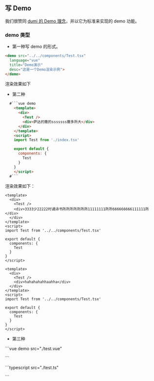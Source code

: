 ## 写 Demo

我们很赞同 [dumi 的 Demo 理念](https://d.umijs.org/zh-CN/guide/demo-principle)，并以它为标准来实现的 demo 功能。

### demo 类型

- 第一种写 demo 的形式。

```md
<demo src="../../components/Test.tsx"
  language="vue"
  title="Demo演示"
  desc="这是一个Demo渲染示例">
</demo>
```

渲染效果如下
<demo src="../../components/Test.tsx"
  language="vue"
  title="Demo演示"
  desc="这是一个Demo渲染示例">
</demo>

- 第二种

```md
  #```vue demo
    <template>
      <div>
        <Test />
        <div>萨达的撒的sssssss撒多所大</div>
      </div>
    </template>
    <script>
    import Test from './index.tsx'

    export default {
      components: {
        Test
      }
    }
    </script>  
  #```
```
渲染效果如下：

```vue demo
<template>
  <div>
    <Test />
    <div>3333少22222时诵诗书所所所所所所所11111111所所666666666111111所</div>
  </div>
</template>
<script>
import Test from '../../components/Test.tsx'

export default {
  components: {
    Test
  }
}
</script>  
```

```vue demo
<template>
  <div>
    <Test />
    <div>hahahahahhaahha</div>
  </div>
</template>
<script>
import Test from '../../components/Test.tsx'

export default {
  components: {
    Test
  }
}
</script>  
```

- 第三种

\`\`\`vue demo src="./test.vue"

\`\`\`

\`\`\`typescript src="./test.ts"

\`\`\`